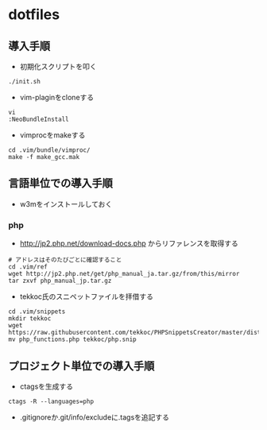 # dotfiles

## 導入手順

* 初期化スクリプトを叩く

```
./init.sh
```

* vim-plaginをcloneする

```
vi
:NeoBundleInstall
```

* vimprocをmakeする

```
cd .vim/bundle/vimproc/
make -f make_gcc.mak
```

## 言語単位での導入手順

* w3mをインストールしておく

### php

* http://jp2.php.net/download-docs.php からリファレンスを取得する

```
# アドレスはそのたびごとに確認すること
cd .vim/ref
wget http://jp2.php.net/get/php_manual_ja.tar.gz/from/this/mirror
tar zxvf php_manual_jp.tar.gz
```

* tekkoc氏のスニペットファイルを拝借する

```
cd .vim/snippets
mkdir tekkoc
wget https://raw.githubusercontent.com/tekkoc/PHPSnippetsCreator/master/dist/php_functions.snip
mv php_functions.php tekkoc/php.snip
```

## プロジェクト単位での導入手順

* ctagsを生成する

```
ctags -R --languages=php
```

* .gitignoreか.git/info/excludeに.tagsを追記する
